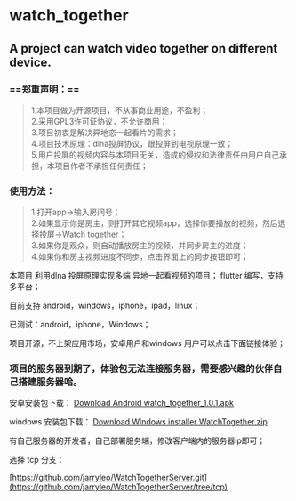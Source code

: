 # watch_together


## A project can watch video together on different device.


### ==郑重声明：==
> 1.本项目做为开源项目，不从事商业用途，不盈利；        
> 2.采用GPL3许可证协议，不允许商用；          
> 3.项目初衷是解决异地恋一起看片的需求；          
> 4.项目技术原理：dlna投屏协议，跟投屏到电视原理一致；        
> 5.用户投屏的视频内容与本项目无关，造成的侵权和法律责任由用户自己承担，本项目作者不承担任何责任；   

### 使用方法：
> 1.打开app->输入房间号；                  
> 2.如果显示你是房主，则打开其它视频app，选择你要播放的视频，然后选择投屏->Watch together；                         
> 3.如果你是观众，则自动播放房主的视频，并同步房主的进度；                 
> 4.如果你和房主视频进度不同步，点击界面上的同步按钮即可；

本项目 利用dlna 投屏原理实现多端 异地一起看视频的项目；
flutter 编写，支持多平台；

目前支持 android，windows，iphone，ipad，linux；

已测试：android，iphone，Windows；

项目开源，不上架应用市场，安卓用户和windows 用户可以点击下面链接体验；

### 项目的服务器到期了，体验包无法连接服务器，需要感兴趣的伙伴自己搭建服务器哈。     

安卓安装包下载：
[Download Android watch_together_1.0.1.apk](https://github.com/jarryleo/watch_together/releases/download/1.0.1/watch_together_1.0.1.apk)    

windows 安装包下载：
[Download Windows installer WatchTogether.zip](https://github.com/jarryleo/watch_together/releases/download/1.0.1/WatchTogther.zip)


有自己服务器的开发者，自己部署服务端，修改客户端内的服务器ip即可；

选择 tcp 分支：

[https://github.com/jarryleo/WatchTogetherServer.git](https://github.com/jarryleo/WatchTogetherServer/tree/tcp)
